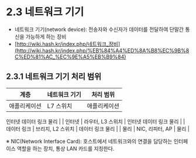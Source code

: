 # 2.3 네트워크 기기

- 네트워크 기기(network device): 전송자와 수신자가 데이터를 전달하여 단말간 통신을 가능하게 하는 장비
- [http://wiki.hash.kr/index.php/네트워크_장비](http://wiki.hash.kr/index.php/%EB%84%A4%ED%8A%B8%EC%9B%8C%ED%81%AC_%EC%9E%A5%EB%B9%84)

## 2.3.1 네트워크 기기 처리 범위

| 계층 | 네트워크 기기 | 처리 범위 |
| --- | --- | --- |
| 애플리케이션 | L7 스위치 | 애플리케이션
인터넷
데이터 링크
물리 |
| 인터넷 | 라우터, L3 스위치 | 인터넷
데이터 링크
물리 |
| 데이터 링크 | 브리지, L2 스위치 | 데이터 링크
물리 |
| 물리 | NIC, 리피터, AP | 물리 |

※ NIC(Network Interface Card): 호스트에서 네트워크와의 연결을 담당하는 인터페이스 역할을 하는 장치, 통상 LAN 카드를 지칭한다.